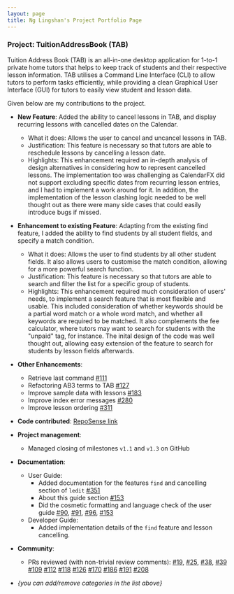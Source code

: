 ```yaml
---
layout: page
title: Ng Lingshan's Project Portfolio Page
---
```


### Project: TuitionAddressBook (TAB)

Tuition Address Book (TAB) is an all-in-one desktop application for 1-to-1 private home tutors that helps to keep track of students and their respective lesson information. TAB utilises a Command Line Interface (CLI) to allow tutors to perform tasks efficiently, while providing a clean Graphical User Interface (GUI) for tutors to easily view student and lesson data.

Given below are my contributions to the project.

* **New Feature**: Added the ability to cancel lessons in TAB, and display recurring lessons with cancelled dates on the Calendar.
  * What it does: Allows the user to cancel and uncancel lessons in TAB.
  * Justification: This feature is necessary so that tutors are able to reschedule lessons by cancelling a lesson date.
  * Highlights: This enhancement required an in-depth analysis of design alternatives in considering how to represent cancelled lessons. The implementation too was challenging as CalendarFX did not support excluding specific dates from recurring lesson entries, and I had to implement a work around for it. In addition, the implementation of the lesson clashing logic needed to be well thought out as there were many side cases that could easily introduce bugs if missed.

* **Enhancement to existing Feature**: Adapting from the existing find feature, I added the ability to find students by all student fields, and specify a match condition. 
  * What it does: Allows the user to find students by all other student fields. It also allows users to customise the match condition, allowing for a more powerful search function.
  * Justification: This feature is necessary so that tutors are able to search and filter the list for a specific group of students.
  * Highlights: This enhancement required much consideration of users' needs, to implement a search feature that is most flexible and usable. This included consideration of whether keywords should be a partial word match or a whole word match, and whether all keywords are required to be matched. It also complements the fee calculator, where tutors may want to search for students with the "unpaid" tag, for instance. The inital design of the code was well thought out, allowing easy extension of the feature to search for students by lesson fields afterwards.
  
* **Other Enhancements**:
  * Retrieve last command [\#111](https://github.com/AY2122S1-CS2103T-F13-3/tp/pull/111)
  * Refactoring AB3 terms to TAB [\#127](https://github.com/AY2122S1-CS2103T-F13-3/tp/pull/127)
  * Improve sample data with lessons [\#183](https://github.com/AY2122S1-CS2103T-F13-3/tp/pull/183)
  * Improve index error messages [\#280](https://github.com/AY2122S1-CS2103T-F13-3/tp/pull/280)
  * Improve lesson ordering [\#311](https://github.com/AY2122S1-CS2103T-F13-3/tp/pull/311)
  

* **Code contributed**: [RepoSense link](https://nus-cs2103-ay2122s1.github.io/tp-dashboard/?search=lingshan&sort=groupTitle&sortWithin=title&since=2021-09-17&timeframe=commit&mergegroup=&groupSelect=groupByRepos&breakdown=false&tabOpen=true&tabType=authorship&tabAuthor=lingshanng&tabRepo=AY2122S1-CS2103T-F13-3%2Ftp%5Bmaster%5D&authorshipIsMergeGroup=false&authorshipFileTypes=docs~functional-code~test-code~other&authorshipIsBinaryFileTypeChecked=false)

* **Project management**:
  * Managed closing of milestones `v1.1` and `v1.3` on GitHub

* **Documentation**:
  * User Guide:
    * Added documentation for the features `find` and cancelling section of `ledit` [\#351](https://github.com/AY2122S1-CS2103T-F13-3/tp/pull/351)
    * About this guide section [\#153](https://github.com/AY2122S1-CS2103T-F13-3/tp/pull/153)  
    * Did the cosmetic formatting and language check of the user guide [\#90](https://github.com/AY2122S1-CS2103T-F13-3/tp/pull/90), [\#91](https://github.com/AY2122S1-CS2103T-F13-3/tp/pull/91), [\#96](https://github.com/AY2122S1-CS2103T-F13-3/tp/pull/96), [\#153](https://github.com/AY2122S1-CS2103T-F13-3/tp/pull/153)
  * Developer Guide:
    * Added implementation details of the `find` feature and lesson cancelling.
  
* **Community**:
  * PRs reviewed (with non-trivial review comments): 
    [\#19](https://github.com/AY2122S1-CS2103T-F13-3/tp/pull/19), 
    [\#25](https://github.com/AY2122S1-CS2103T-F13-3/tp/pull/25), 
    [\#38](https://github.com/AY2122S1-CS2103T-F13-3/tp/pull/38),
    [\#39](https://github.com/AY2122S1-CS2103T-F13-3/tp/pull/39)
    [\#109](https://github.com/AY2122S1-CS2103T-F13-3/tp/pull/109)
    [\#112](https://github.com/AY2122S1-CS2103T-F13-3/tp/pull/112)
    [\#118](https://github.com/AY2122S1-CS2103T-F13-3/tp/pull/118)
    [\#126](https://github.com/AY2122S1-CS2103T-F13-3/tp/pull/126)
    [\#170](https://github.com/AY2122S1-CS2103T-F13-3/tp/pull/170)
    [\#186](https://github.com/AY2122S1-CS2103T-F13-3/tp/pull/186)
    [\#191](https://github.com/AY2122S1-CS2103T-F13-3/tp/pull/191)
    [\#208](https://github.com/AY2122S1-CS2103T-F13-3/tp/pull/208)

* _{you can add/remove categories in the list above}_
